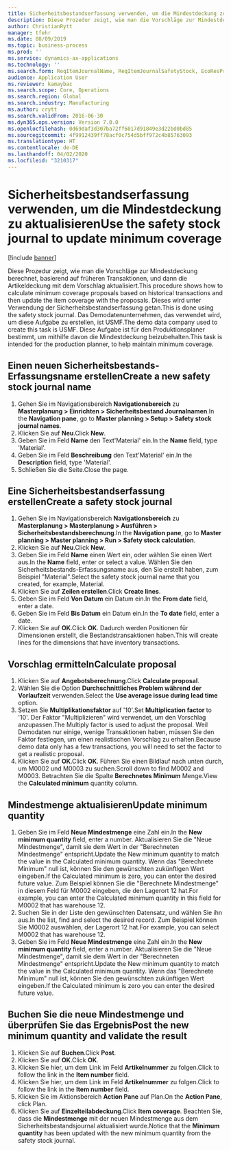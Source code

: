 ```yaml
---
title: Sicherheitsbestandserfassung verwenden, um die Mindestdeckung zu aktualisieren
description: Diese Prozedur zeigt, wie man die Vorschläge zur Mindestdeckung berechnet, basierend auf früheren Transaktionen, und dann die Artikeldeckung mit dem Vorschlag aktualisiert.
author: ChristianRytt
manager: tfehr
ms.date: 08/09/2019
ms.topic: business-process
ms.prod: ''
ms.service: dynamics-ax-applications
ms.technology: ''
ms.search.form: ReqItemJournalName, ReqItemJournalSafetyStock, EcoResProductInformationDialog, EcoResProductDetailsExtended, ReqItemTable
audience: Application User
ms.reviewer: kamaybac
ms.search.scope: Core, Operations
ms.search.region: Global
ms.search.industry: Manufacturing
ms.author: crytt
ms.search.validFrom: 2016-06-30
ms.dyn365.ops.version: Version 7.0.0
ms.openlocfilehash: 0d69daf3d307ba72ff6017d91849e3d22bd0bd85
ms.sourcegitcommit: 4f9912439ff78acf0c754d5bff972c4b85763093
ms.translationtype: HT
ms.contentlocale: de-DE
ms.lasthandoff: 04/02/2020
ms.locfileid: "3210317"
---
```

# <a name="use-the-safety-stock-journal-to-update-minimum-coverage"></a><span data-ttu-id="b9d3a-103">Sicherheitsbestandserfassung verwenden, um die Mindestdeckung zu aktualisieren</span><span class="sxs-lookup"><span data-stu-id="b9d3a-103">Use the safety stock journal to update minimum coverage</span></span>

[!include [banner](../../includes/banner.md)]

<span data-ttu-id="b9d3a-104">Diese Prozedur zeigt, wie man die Vorschläge zur Mindestdeckung berechnet, basierend auf früheren Transaktionen, und dann die Artikeldeckung mit dem Vorschlag aktualisiert.</span><span class="sxs-lookup"><span data-stu-id="b9d3a-104">This procedure shows how to calculate minimum coverage proposals based on historical transactions and then update the item coverage with the proposals.</span></span> <span data-ttu-id="b9d3a-105">Dieses wird unter Verwendung der Sicherheitsbestandserfassung getan.</span><span class="sxs-lookup"><span data-stu-id="b9d3a-105">This is done using the safety stock journal.</span></span> <span data-ttu-id="b9d3a-106">Das Demodatenunternehmen, das verwendet wird, um diese Aufgabe zu erstellen, ist USMF.</span><span class="sxs-lookup"><span data-stu-id="b9d3a-106">The demo data company used to create this task is USMF.</span></span> <span data-ttu-id="b9d3a-107">Diese Aufgabe ist für den Produktionsplaner bestimmt, um mithilfe davon die Mindestdeckung beizubehalten.</span><span class="sxs-lookup"><span data-stu-id="b9d3a-107">This task is intended for the production planner, to help maintain minimum coverage.</span></span>


## <a name="create-a-new-safety-stock-journal-name"></a><span data-ttu-id="b9d3a-108">Einen neuen Sicherheitsbestands-Erfassungsname erstellen</span><span class="sxs-lookup"><span data-stu-id="b9d3a-108">Create a new safety stock journal name</span></span>
1. <span data-ttu-id="b9d3a-109">Gehen Sie im Navigationsbereich **Navigationsbereich** zu **Masterplanung > Einrichten > Sicherheitsbestand Journalnamen**.</span><span class="sxs-lookup"><span data-stu-id="b9d3a-109">In the **Navigation pane**, go to **Master planning > Setup > Safety stock journal names**.</span></span>
2. <span data-ttu-id="b9d3a-110">Klicken Sie auf **Neu**.</span><span class="sxs-lookup"><span data-stu-id="b9d3a-110">Click **New**.</span></span>
3. <span data-ttu-id="b9d3a-111">Geben Sie im Feld **Name** den Text'Material' ein.</span><span class="sxs-lookup"><span data-stu-id="b9d3a-111">In the **Name** field, type 'Material'.</span></span>
4. <span data-ttu-id="b9d3a-112">Geben Sie im Feld **Beschreibung** den Text'Material' ein.</span><span class="sxs-lookup"><span data-stu-id="b9d3a-112">In the **Description** field, type 'Material'.</span></span>
5. <span data-ttu-id="b9d3a-113">Schließen Sie die Seite.</span><span class="sxs-lookup"><span data-stu-id="b9d3a-113">Close the page.</span></span>

## <a name="create-a-safety-stock-journal"></a><span data-ttu-id="b9d3a-114">Eine Sicherheitsbestandserfassung erstellen</span><span class="sxs-lookup"><span data-stu-id="b9d3a-114">Create a safety stock journal</span></span>
1. <span data-ttu-id="b9d3a-115">Gehen Sie im Navigationsbereich **Navigationsbereich** zu **Masterplanung > Masterplanung > Ausführen > Sicherheitsbestandsberechnung**.</span><span class="sxs-lookup"><span data-stu-id="b9d3a-115">In the **Navigation pane**, go to **Master planning > Master planning > Run > Safety stock calculation**.</span></span>
2. <span data-ttu-id="b9d3a-116">Klicken Sie auf **Neu**.</span><span class="sxs-lookup"><span data-stu-id="b9d3a-116">Click **New**.</span></span>
3. <span data-ttu-id="b9d3a-117">Geben Sie im Feld **Name** einen Wert ein, oder wählen Sie einen Wert aus.</span><span class="sxs-lookup"><span data-stu-id="b9d3a-117">In the **Name** field, enter or select a value.</span></span> <span data-ttu-id="b9d3a-118">Wählen Sie den Sicherheitsbestands-Erfassungsname aus, den Sie erstellt haben, zum Beispiel "Material".</span><span class="sxs-lookup"><span data-stu-id="b9d3a-118">Select the safety stock journal name that you created, for example, Material.</span></span>  
4. <span data-ttu-id="b9d3a-119">Klicken Sie auf **Zeilen erstellen**.</span><span class="sxs-lookup"><span data-stu-id="b9d3a-119">Click **Create lines**.</span></span>
5. <span data-ttu-id="b9d3a-120">Geben Sie im Feld **Von Datum** ein Datum ein.</span><span class="sxs-lookup"><span data-stu-id="b9d3a-120">In the **From date** field, enter a date.</span></span>  
6. <span data-ttu-id="b9d3a-121">Geben Sie im Feld **Bis Datum** ein Datum ein.</span><span class="sxs-lookup"><span data-stu-id="b9d3a-121">In the **To date** field, enter a date.</span></span>
7. <span data-ttu-id="b9d3a-122">Klicken Sie auf **OK**.</span><span class="sxs-lookup"><span data-stu-id="b9d3a-122">Click **OK**.</span></span> <span data-ttu-id="b9d3a-123">Dadurch werden Positionen für Dimensionen erstellt, die Bestandstransaktionen haben.</span><span class="sxs-lookup"><span data-stu-id="b9d3a-123">This will create lines for the dimensions that have inventory transactions.</span></span>  

## <a name="calculate-proposal"></a><span data-ttu-id="b9d3a-124">Vorschlag ermitteln</span><span class="sxs-lookup"><span data-stu-id="b9d3a-124">Calculate proposal</span></span>
1. <span data-ttu-id="b9d3a-125">Klicken Sie auf **Angebotsberechnung**.</span><span class="sxs-lookup"><span data-stu-id="b9d3a-125">Click **Calculate proposal**.</span></span>
2. <span data-ttu-id="b9d3a-126">Wählen Sie die Option **Durchschnittliches Problem während der Vorlaufzeit** verwenden.</span><span class="sxs-lookup"><span data-stu-id="b9d3a-126">Select the **Use average issue during lead time** option.</span></span>
3. <span data-ttu-id="b9d3a-127">Setzen Sie **Multiplikationsfaktor** auf '10'.</span><span class="sxs-lookup"><span data-stu-id="b9d3a-127">Set **Multiplication factor** to '10'.</span></span> <span data-ttu-id="b9d3a-128">Der Faktor "Multiplizieren" wird verwendet, um den Vorschlag anzupassen.</span><span class="sxs-lookup"><span data-stu-id="b9d3a-128">The Multiply factor is used to adjust the proposal.</span></span> <span data-ttu-id="b9d3a-129">Weil Demodaten nur einige, wenige Transaktionen haben, müssen Sie den Faktor festlegen, um einen realistischen Vorschlag zu erhalten.</span><span class="sxs-lookup"><span data-stu-id="b9d3a-129">Because demo data only has a few transactions, you will need to set the factor to get a realistic proposal.</span></span>  
4. <span data-ttu-id="b9d3a-130">Klicken Sie auf **OK**.</span><span class="sxs-lookup"><span data-stu-id="b9d3a-130">Click **OK**.</span></span> <span data-ttu-id="b9d3a-131">Führen Sie einen Bildlauf nach unten durch, um M0002 und M0003 zu suchen.</span><span class="sxs-lookup"><span data-stu-id="b9d3a-131">Scroll down to find M0002 and M0003.</span></span> <span data-ttu-id="b9d3a-132">Betrachten Sie die Spalte **Berechnetes Minimum** Menge.</span><span class="sxs-lookup"><span data-stu-id="b9d3a-132">View the **Calculated minimum** quantity column.</span></span>   

## <a name="update-minimum-quantity"></a><span data-ttu-id="b9d3a-133">Mindestmenge aktualisieren</span><span class="sxs-lookup"><span data-stu-id="b9d3a-133">Update minimum quantity</span></span>
1. <span data-ttu-id="b9d3a-134">Geben Sie im Feld **Neue Mindestmenge** eine Zahl ein.</span><span class="sxs-lookup"><span data-stu-id="b9d3a-134">In the **New minimum quantity** field, enter a number.</span></span> <span data-ttu-id="b9d3a-135">Aktualisieren Sie die "Neue Mindestmenge", damit sie dem Wert in der "Berechneten Mindestmenge" entspricht.</span><span class="sxs-lookup"><span data-stu-id="b9d3a-135">Update the New minimum quantity to match the value in the Calculated minimum quantity.</span></span> <span data-ttu-id="b9d3a-136">Wenn das "Berechnete Minimum" null ist, können Sie den gewünschten zukünftigen Wert eingeben.</span><span class="sxs-lookup"><span data-stu-id="b9d3a-136">If the Calculated minimum is zero,  you can enter the desired future value.</span></span> <span data-ttu-id="b9d3a-137">Zum Beispiel können Sie die "Berechnete Mindestmenge" in diesem Feld für M0002 eingeben, die den Lagerort 12 hat.</span><span class="sxs-lookup"><span data-stu-id="b9d3a-137">For example, you can enter the Calculated minimum quantity in this field for M0002 that has warehouse 12.</span></span>  
2. <span data-ttu-id="b9d3a-138">Suchen Sie in der Liste den gewünschten Datensatz, und wählen Sie ihn aus.</span><span class="sxs-lookup"><span data-stu-id="b9d3a-138">In the list, find and select the desired record.</span></span> <span data-ttu-id="b9d3a-139">Zum Beispiel können Sie M0002 auswählen, der Lagerort 12 hat.</span><span class="sxs-lookup"><span data-stu-id="b9d3a-139">For example, you can select M0002 that has warehouse 12.</span></span>  
3. <span data-ttu-id="b9d3a-140">Geben Sie im Feld **Neue Mindestmenge** eine Zahl ein.</span><span class="sxs-lookup"><span data-stu-id="b9d3a-140">In the **New minimum quantity** field, enter a number.</span></span> <span data-ttu-id="b9d3a-141">Aktualisieren Sie die "Neue Mindestmenge", damit sie dem Wert in der "Berechneten Mindestmenge" entspricht.</span><span class="sxs-lookup"><span data-stu-id="b9d3a-141">Update the New minimum quantity to match the value in the Calculated minimum quantity.</span></span> <span data-ttu-id="b9d3a-142">Wenn das "Berechnete Minimum" null ist, können Sie den gewünschten zukünftigen Wert eingeben.</span><span class="sxs-lookup"><span data-stu-id="b9d3a-142">If the Calculated minimum is zero you can enter the desired future value.</span></span>  

## <a name="post-the-new-minimum-quantity-and-validate-the-result"></a><span data-ttu-id="b9d3a-143">Buchen Sie die neue Mindestmenge und überprüfen Sie das Ergebnis</span><span class="sxs-lookup"><span data-stu-id="b9d3a-143">Post the new minimum quantity and validate the result</span></span>
1. <span data-ttu-id="b9d3a-144">Klicken Sie auf **Buchen**.</span><span class="sxs-lookup"><span data-stu-id="b9d3a-144">Click **Post**.</span></span>
2. <span data-ttu-id="b9d3a-145">Klicken Sie auf **OK**.</span><span class="sxs-lookup"><span data-stu-id="b9d3a-145">Click **OK**.</span></span>
3. <span data-ttu-id="b9d3a-146">Klicken Sie hier, um dem Link im Feld **Artikelnummer** zu folgen.</span><span class="sxs-lookup"><span data-stu-id="b9d3a-146">Click to follow the link in the **Item number** field.</span></span>
4. <span data-ttu-id="b9d3a-147">Klicken Sie hier, um dem Link im Feld **Artikelnummer** zu folgen.</span><span class="sxs-lookup"><span data-stu-id="b9d3a-147">Click to follow the link in the **Item number** field.</span></span>
5. <span data-ttu-id="b9d3a-148">Klicken Sie im Aktionsbereich **Action Pane** auf Plan.</span><span class="sxs-lookup"><span data-stu-id="b9d3a-148">On the **Action Pane**, click Plan.</span></span>
6. <span data-ttu-id="b9d3a-149">Klicken Sie auf **Einzelteilabdeckung**.</span><span class="sxs-lookup"><span data-stu-id="b9d3a-149">Click **Item coverage**.</span></span> <span data-ttu-id="b9d3a-150">Beachten Sie, dass die **Mindestmenge** mit der neuen Mindestmenge aus dem Sicherheitsbestandsjournal aktualisiert wurde.</span><span class="sxs-lookup"><span data-stu-id="b9d3a-150">Notice that the **Minimum quantity** has been updated with the new minimum quantity from the safety stock journal.</span></span>  

